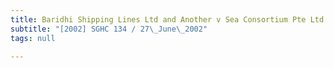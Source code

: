```yaml
---
title: Baridhi Shipping Lines Ltd and Another v Sea Consortium Pte Ltd and Another
subtitle: "[2002] SGHC 134 / 27\_June\_2002"
tags: null

---
```


